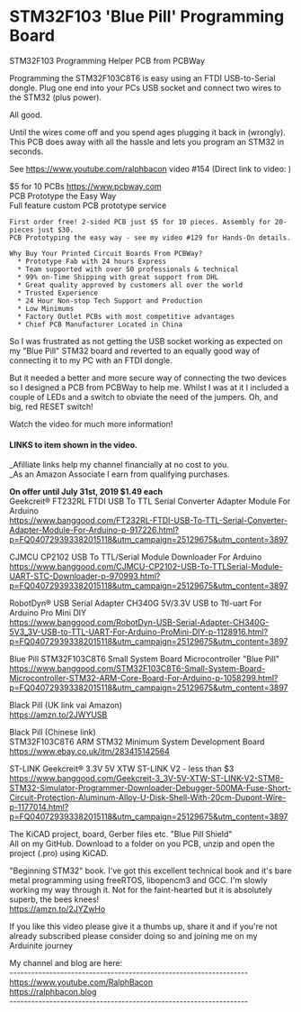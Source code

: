 # STM32F103 'Blue Pill' Programming Board
STM32F103 Programming Helper PCB from PCBWay

Programming the STM32F103C8T6 is easy using an FTDI USB-to-Serial dongle. Plug one end into your PCs USB socket and connect two wires to the STM32 (plus power). 

All good. 

Until the wires come off and you spend ages plugging it back in (wrongly). This PCB does away with all the hassle and lets you program an STM32 in seconds.

See https://www.youtube.com/ralphbacon video #154
(Direct link to video: )

$5 for 10 PCBs https://www.pcbway.com  
PCB Prototype the Easy Way  
Full feature custom PCB prototype service  
```
First order free! 2-sided PCB just $5 for 10 pieces. Assembly for 20-pieces just $30.
PCB Prototyping the easy way - see my video #129 for Hands-On details.

Why Buy Your Printed Circuit Boards From PCBWay?  
  * Prototype Fab with 24 hours Express  
  * Team supported with over 50 professionals & technical  
  * 99% on-Time Shipping with great support from DHL  
  * Great quality approved by customers all over the world  
  * Trusted Experience  
  * 24 Hour Non-stop Tech Support and Production  
  * Low Minimums  
  * Factory Outlet PCBs with most competitive advantages  
  * Chief PCB Manufacturer Located in China 
```

So I was frustrated as not getting the USB socket working as expected on my "Blue Pill" STM32 board and reverted to an equally good way of connecting it to my PC with an FTDI dongle.

But it needed a better and more secure way of connecting the two devices so I designed a PCB from PCBWay to help me. Whilst I was at it I included a couple of LEDs and a switch to obviate the need of the jumpers. Oh, and big, red RESET switch!  

Watch the video for much more information!   

#### LINKS to item shown in the video.
_Afilliate links help my channel financially at no cost to you.  
_As an Amazon Associate I earn from qualifying purchases.  

**On offer until July 31st, 2019 $1.49 each**  
Geekcreit® FT232RL FTDI USB To TTL Serial Converter Adapter Module For Arduino  
https://www.banggood.com/FT232RL-FTDI-USB-To-TTL-Serial-Converter-Adapter-Module-For-Arduino-p-917226.html?p=FQ040729393382015118&utm_campaign=25129675&utm_content=3897

CJMCU CP2102 USB To TTL/Serial Module Downloader For Arduino  
https://www.banggood.com/CJMCU-CP2102-USB-To-TTLSerial-Module-UART-STC-Downloader-p-970993.html?p=FQ040729393382015118&utm_campaign=25129675&utm_content=3897

RobotDyn® USB Serial Adapter CH340G 5V/3.3V USB to Ttl-uart For Arduino Pro Mini DIY  
https://www.banggood.com/RobotDyn-USB-Serial-Adapter-CH340G-5V3_3V-USB-to-TTL-UART-For-Arduino-ProMini-DIY-p-1128916.html?p=FQ040729393382015118&utm_campaign=25129675&utm_content=3897

Blue Pill STM32F103C8T6 Small System Board Microcontroller "Blue Pill"  
https://www.banggood.com/STM32F103C8T6-Small-System-Board-Microcontroller-STM32-ARM-Core-Board-For-Arduino-p-1058299.html?p=FQ040729393382015118&utm_campaign=25129675&utm_content=3897

Black Pill (UK link vai Amazon)  
https://amzn.to/2JWYUSB  

Black Pill (Chinese link)  
STM32F103C8T6 ARM STM32 Minimum System Development Board  
https://www.ebay.co.uk/itm/283415142564  

ST-LINK Geekcreit® 3.3V 5V XTW ST-LINK V2 - less than $3  
https://www.banggood.com/Geekcreit-3_3V-5V-XTW-ST-LINK-V2-STM8-STM32-Simulator-Programmer-Downloader-Debugger-500MA-Fuse-Short-Circuit-Protection-Aluminum-Alloy-U-Disk-Shell-With-20cm-Dupont-Wire-p-1177014.html?p=FQ040729393382015118&utm_campaign=25129675&utm_content=3897

The KiCAD project, board, Gerber files etc. "Blue Pill Shield"  
All on my GitHub. Download to a folder on you PCB, unzip and open the project (.pro) using KiCAD.  

"Beginning STM32" book. I've got this excellent technical book and it's bare metal programming using freeRTOS, libopencm3 and GCC. I'm slowly working my way through it. Not for the faint-hearted but it is absolutely superb, the bees knees!   
https://amzn.to/2JYZwHo

If you like this video please give it a thumbs up, share it and if you're not already subscribed please consider doing so and joining me on my Arduinite journey  

My channel and blog are here:  
\------------------------------------------------------------------  
https://www.youtube.com/RalphBacon  
https://ralphbacon.blog  
\------------------------------------------------------------------
